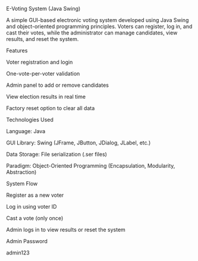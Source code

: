 E-Voting System (Java Swing)

A simple GUI-based electronic voting system developed using Java Swing and object-oriented programming principles. Voters can register, log in, and cast their votes, while the administrator can manage candidates, view results, and reset the system.

Features

Voter registration and login

One-vote-per-voter validation

Admin panel to add or remove candidates

View election results in real time

Factory reset option to clear all data

Technologies Used

Language: Java

GUI Library: Swing (JFrame, JButton, JDialog, JLabel, etc.)

Data Storage: File serialization (.ser files)

Paradigm: Object-Oriented Programming (Encapsulation, Modularity, Abstraction)

System Flow

Register as a new voter

Log in using voter ID

Cast a vote (only once)

Admin logs in to view results or reset the system

Admin Password

admin123
